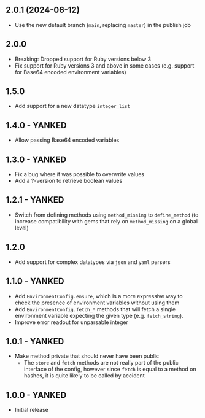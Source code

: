 ## 2.0.1 (2024-06-12)

- Use the new default branch (`main`, replacing `master`) in the publish job

## 2.0.0

* Breaking: Dropped support for Ruby versions below 3
* Fix support for Ruby versions 3 and above in some cases (e.g. support for Base64 encoded environment variables)

## 1.5.0

* Add support for a new datatype `integer_list`

## 1.4.0 - YANKED

* Allow passing Base64 encoded variables

## 1.3.0 - YANKED

* Fix a bug where it was possible to overwrite values
* Add a ?-version to retrieve boolean values

## 1.2.1 - YANKED

* Switch from defining methods using `method_missing` to `define_method`
(to increase compatibility with gems that rely on `method_missing` on a global level)

## 1.2.0

* Add support for complex datatypes via `json` and `yaml` parsers

## 1.1.0 - YANKED

* Add `EnvironmentConfig.ensure`, which is a more expressive way to
  check the presence of environment variables without using them
* Add `EnvironmentConfig.fetch_*` methods that will fetch a single
  environment variable expecting the given type (e.g. `fetch_string`).
* Improve error readout for unparsable integer

## 1.0.1 - YANKED

* Make method private that should never have been public
    * The `store` and `fetch` methods are not really part of the public interface
      of the config, however since `fetch` is equal to a method on hashes,
      it is quite likely to be called by accident

## 1.0.0 - YANKED

* Initial release
